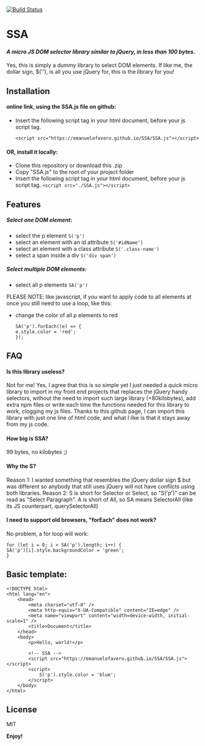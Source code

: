 [![Build Status](https://i.ibb.co/xgPQnrw/SSA-logo-100.png)](https://github.com/emanuelefavero/SSA)
# SSA
#### _A micro JS DOM selector library similar to jQuery, in less than 100 bytes._

Yes, this is simply a dummy library to select DOM elements. If like me, the dollar sign, $(''), is all you use jQuery for, this is the library for you!

## Installation
#### online link, using the SSA.js file on github:
- Insert the following script tag in your html document, before your js script tag.

    ```<script src="https://emanuelefavero.github.io/SSA/SSA.js"></script>```

#### OR, install it locally:
- Clone this repository or download this .zip
- Copy "SSA.js" to the root of your project folder
- Insert the following script tag in your html document, before your js script tag.
```<script src="./SSA.js"></script>```

## Features

##### Select one DOM element:
- select the p element
```S('p')```
- select an element with an id attribute
```S('#idName')```
- select an element with a class attribute
```S('.class-name')```
- select a span inside a div
```S('div span')```
##### Select multiple DOM elements:
- select all p elements
```SA('p')```

PLEASE NOTE: like javascript, if you want to apply code to all elements at once you still need to use a loop, like this:
- change the color of all p elements to red
    ```
    SA('p').forEach((e) => {
    e.style.color = 'red';
    });
    ```

## FAQ
#### Is this library useless?

Not for me! Yes, I agree that this is so simple yet I just needed a quick micro library to import in my front end projects that replaces the jQuery handy selectors, without the need to import such large library (+80kilobytes), add extra npm files or write each time the functions needed for this library to work, clogging my js files. Thanks to this github page, I can import this library with just one line of html code, and what I like is that it stays away from my js code.

#### How big is SSA?
99 bytes, no kilobytes ;)

#### Why the S?
Reason 1: I wanted something that resembles the jQuery dollar sign $ but was different so anybody that still uses jQuery will not have confilcts using both libraries.
Reason 2: S is short for Selector or Select, so "S('p')" can be read as "Select Paragraph". A is short of All, so SA means SelectorAll (like its JS counterpart, querySelectorAll)
#### I need to support old browsers, "forEach" does not work?
No problem, a for loop will work:
```
for (let i = 0; i < SA('p').length; i++) {
SA('p')[i].style.backgroundColor = 'green';
}
```
## Basic template:
```
<!DOCTYPE html>
<html lang="en">
    <head>
        <meta charset="utf-8" />
        <meta http-equiv="X-UA-Compatible" content="IE=edge" />
        <meta name="viewport" content="width=device-width, initial-scale=1" />
        <title>Document</title>
    </head>
    <body>
        <p>Hello, world!</p>

        <!-- SSA -->
        <script src="https://emanuelefavero.github.io/SSA/SSA.js"></script>
        <script>
            S('p').style.color = 'blue';
        </script>
    </body>
</html>
```

## License

MIT

**Enjoy!**
